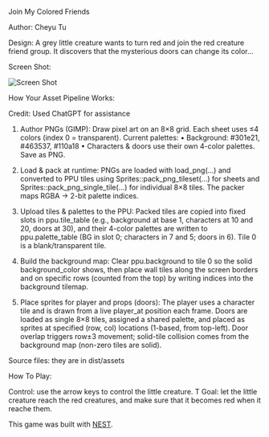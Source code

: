 Join My Colored Friends

Author: Cheyu Tu

Design:
A grey little creature wants to turn red and join the red creature friend group. It discovers that the mysterious doors can change its color...

Screen Shot:

![Screen Shot](screenshot.png)

How Your Asset Pipeline Works:

Credit: Used ChatGPT for assistance
1. Author PNGs (GIMP):
Draw pixel art on an 8×8 grid. Each sheet uses ≤4 colors (index 0 = transparent). Current palettes:
• Background: #301e21, #463537, #110a18
• Characters & doors use their own 4-color palettes. Save as PNG. 

2. Load & pack at runtime:
PNGs are loaded with load_png(...) and converted to PPU tiles using Sprites::pack_png_tileset(...) for sheets and Sprites::pack_png_single_tile(...) for individual 8×8 tiles. The packer maps RGBA → 2-bit palette indices. 

3. Upload tiles & palettes to the PPU:
Packed tiles are copied into fixed slots in ppu.tile_table (e.g., background at base 1, characters at 10 and 20, doors at 30), and their 4-color palettes are written to ppu.palette_table (BG in slot 0; characters in 7 and 5; doors in 6). Tile 0 is a blank/transparent tile. 

4. Build the background map:
Clear ppu.background to tile 0 so the solid background_color shows, then place wall tiles along the screen borders and on specific rows (counted from the top) by writing indices into the background tilemap. 

5. Place sprites for player and props (doors):
The player uses a character tile and is drawn from a live player_at position each frame. Doors are loaded as single 8×8 tiles, assigned a shared palette, and placed as sprites at specified (row, col) locations (1-based, from top-left). Door overlap triggers row±3 movement; solid-tile collision comes from the background map (non-zero tiles are solid). 

Source files: they are in dist/assets

How To Play:

Control: use the arrow keys to control the little creature. T
Goal: let the little creature reach the red creatures, and make sure that it becomes red when it reache them.

This game was built with [NEST](NEST.md).

